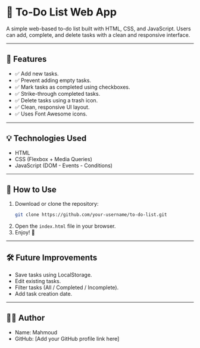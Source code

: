 # 📝 To-Do List Web App

A simple web-based to-do list built with HTML, CSS, and JavaScript. Users can add, complete, and delete tasks with a clean and responsive interface.

---

## 📌 Features

- ✅ Add new tasks.
- ✅ Prevent adding empty tasks.
- ✅ Mark tasks as completed using checkboxes.
- ✅ Strike-through completed tasks.
- ✅ Delete tasks using a trash icon.
- ✅ Clean, responsive UI layout.
- ✅ Uses Font Awesome icons.

---

## 💡 Technologies Used

- HTML
- CSS (Flexbox + Media Queries)
- JavaScript (DOM - Events - Conditions)

---

## 🚀 How to Use

1. Download or clone the repository:
   ```bash
   git clone https://github.com/your-username/to-do-list.git
   ```
2. Open the `index.html` file in your browser.
3. Enjoy! 🎉

---

## 🛠️ Future Improvements

- Save tasks using LocalStorage.
- Edit existing tasks.
- Filter tasks (All / Completed / Incomplete).
- Add task creation date.

---

## 🙋‍♂️ Author

- Name: Mahmoud
- GitHub: [Add your GitHub profile link here]